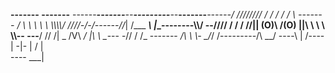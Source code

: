  __________-------____                 ____-------__________
 \------____-------___--__---------__--___-------____------/
  \//////// / / / / / \   _-------_   / \ \ \ \ \ \\\\\\\\/
    \////-/-/------/_/_| /___   ___\ |_\_\------\-\-\\\\/
      --//// / /  /  //|| (O)\ /(O) ||\\  \  \ \ \\\\--
           ---__/  // /| \_  /V\  _/ |\ \\  \__---
                -//  / /\_ ------- _/\ \  \\-
                  \_/_/ /\---------/\ \_\_/
                      ----\   |   /----
                           | -|- |
                          /   |   \
                          ---- \___|